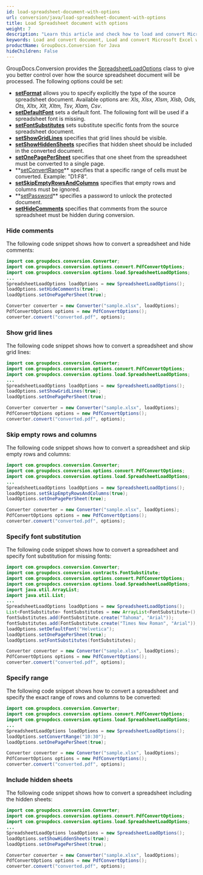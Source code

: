 ```yaml
---
id: load-spreadsheet-document-with-options
url: conversion/java/load-spreadsheet-document-with-options
title: Load Spreadsheet document with options
weight: 7
description: "Learn this article and check how to load and convert Microsoft Excel and Open Document spreadsheets with advanced options using GroupDocs.Conversion for Java API."
keywords: Load and convert document, Load and convert Microsoft Excel workbook, Load and convert XLSX document, Load and convert XLS spreadsheet
productName: GroupDocs.Conversion for Java
hideChildren: False
---
```

GroupDocs.Conversion provides the [SpreadsheetLoadOptions](https://reference.groupdocs.com/java/conversion/com.groupdocs.conversion.options.load/SpreadsheetLoadOptions) class to give you better control over how the source spreadsheet document will be processed. The following options could be set:

*   **[setFormat](https://reference.groupdocs.com/java/conversion/com.groupdocs.conversion.options.load/SpreadsheetLoadOptions#setFormat(com.groupdocs.conversion.filetypes.SpreadsheetFileType))** allows you to specify explicitly the type of the source spreadsheet document. Available options are: *Xls, Xlsx, Xlsm, Xlsb, Ods, Ots, Xltx, Xlt, Xltm, Tsv, Xlam, Csv*.
*   **[setDefaultFont](https://reference.groupdocs.com/java/conversion/com.groupdocs.conversion.options.load/SpreadsheetLoadOptions#setDefaultFont(java.lang.String))** sets a default font. The following font will be used if a spreadsheet font is missing.      
*   **[setFontSubstitutes](https://reference.groupdocs.com/java/conversion/com.groupdocs.conversion.options.load/SpreadsheetLoadOptions#setFontSubstitutes(java.util.List))** sets substitute specific fonts from the source spreadsheet document.
*   **[setShowGridLines](https://reference.groupdocs.com/java/conversion/com.groupdocs.conversion.options.load/SpreadsheetLoadOptions#setShowGridLines(boolean))** specifies that grid lines should be visible.      
*   **[setShowHiddenSheets](https://reference.groupdocs.com/java/conversion/com.groupdocs.conversion.options.load/SpreadsheetLoadOptions#setShowHiddenSheets(boolean))** specifies that hidden sheet should be included in the converted document.  
*   **[setOnePagePerSheet](https://reference.groupdocs.com/java/conversion/com.groupdocs.conversion.options.load/SpreadsheetLoadOptions#setOnePagePerSheet(boolean))** specifies that one sheet from the spreadsheet must be converted to a single page.    
*   **[setConvertRange](https://reference.groupdocs.com/java/conversion/com.groupdocs.conversion.options.load/SpreadsheetLoadOptions#setConvertRange(java.lang.String))** specifies that a specific range of cells must be converted. Example: "D1:F8".
*   **[setSkipEmptyRowsAndColumns](https://reference.groupdocs.com/java/conversion/com.groupdocs.conversion.options.load/SpreadsheetLoadOptions#setSkipEmptyRowsAndColumns(boolean))** specifies that empty rows and columns must be ignored.
*   **[setPassword](https://reference.groupdocs.com/java/conversion/com.groupdocs.conversion.options.load/SpreadsheetLoadOptions#setPassword(java.lang.String))** specifies a password to unlock the protected document.
*   **[setHideComments](https://reference.groupdocs.com/java/conversion/com.groupdocs.conversion.options.load/SpreadsheetLoadOptions#setHideComments(boolean))** specifies that comments from the source spreadsheet must be hidden during conversion.

### Hide comments

The following code snippet shows how to convert a spreadsheet and hide comments:

```java
import com.groupdocs.conversion.Converter;
import com.groupdocs.conversion.options.convert.PdfConvertOptions;
import com.groupdocs.conversion.options.load.SpreadsheetLoadOptions;
...
SpreadsheetLoadOptions loadOptions = new SpreadsheetLoadOptions();
loadOptions.setHideComments(true);
loadOptions.setOnePagePerSheet(true);

Converter converter = new Converter("sample.xlsx", loadOptions);
PdfConvertOptions options = new PdfConvertOptions();
converter.convert("converted.pdf", options);
```

### Show grid lines

The following code snippet shows how to convert a spreadsheet and show grid lines:

```java
import com.groupdocs.conversion.Converter;
import com.groupdocs.conversion.options.convert.PdfConvertOptions;
import com.groupdocs.conversion.options.load.SpreadsheetLoadOptions;
...
SpreadsheetLoadOptions loadOptions = new SpreadsheetLoadOptions();
loadOptions.setShowGridLines(true);
loadOptions.setOnePagePerSheet(true);

Converter converter = new Converter("sample.xlsx", loadOptions);
PdfConvertOptions options = new PdfConvertOptions();
converter.convert("converted.pdf", options);
```

### Skip empty rows and columns

The following code snippet shows how to convert a spreadsheet and skip empty rows and columns:

```java
import com.groupdocs.conversion.Converter;
import com.groupdocs.conversion.options.convert.PdfConvertOptions;
import com.groupdocs.conversion.options.load.SpreadsheetLoadOptions;
...
SpreadsheetLoadOptions loadOptions = new SpreadsheetLoadOptions();
loadOptions.setSkipEmptyRowsAndColumns(true);
loadOptions.setOnePagePerSheet(true);

Converter converter = new Converter("sample.xlsx", loadOptions);
PdfConvertOptions options = new PdfConvertOptions();
converter.convert("converted.pdf", options);
```

### Specify font substitution

The following code snippet shows how to convert a spreadsheet and specify font substitution for missing fonts:

```java
import com.groupdocs.conversion.Converter;
import com.groupdocs.conversion.contracts.FontSubstitute;
import com.groupdocs.conversion.options.convert.PdfConvertOptions;
import com.groupdocs.conversion.options.load.SpreadsheetLoadOptions;
import java.util.ArrayList;
import java.util.List;
...
SpreadsheetLoadOptions loadOptions = new SpreadsheetLoadOptions();
List<FontSubstitute> fontSubstitutes = new ArrayList<FontSubstitute>();
fontSubstitutes.add(FontSubstitute.create("Tahoma", "Arial"));
fontSubstitutes.add(FontSubstitute.create("Times New Roman", "Arial"));
loadOptions.setDefaultFont("Helvetica");
loadOptions.setOnePagePerSheet(true);
loadOptions.setFontSubstitutes(fontSubstitutes);

Converter converter = new Converter("sample.xlsx", loadOptions);
PdfConvertOptions options = new PdfConvertOptions();
converter.convert("converted.pdf", options);
```

### Specify range

The following code snippet shows how to convert a spreadsheet and specify the exact range of rows and columns to be converted:

```java
import com.groupdocs.conversion.Converter;
import com.groupdocs.conversion.options.convert.PdfConvertOptions;
import com.groupdocs.conversion.options.load.SpreadsheetLoadOptions;
...
SpreadsheetLoadOptions loadOptions = new SpreadsheetLoadOptions();
loadOptions.setConvertRange("10:30");
loadOptions.setOnePagePerSheet(true);

Converter converter = new Converter("sample.xlsx", loadOptions);
PdfConvertOptions options = new PdfConvertOptions();
converter.convert("converted.pdf", options);
```

### Include hidden sheets

The following code snippet shows how to convert a spreadsheet including the hidden sheets:

```java
import com.groupdocs.conversion.Converter;
import com.groupdocs.conversion.options.convert.PdfConvertOptions;
import com.groupdocs.conversion.options.load.SpreadsheetLoadOptions;
...
SpreadsheetLoadOptions loadOptions = new SpreadsheetLoadOptions();
loadOptions.setShowHiddenSheets(true);
loadOptions.setOnePagePerSheet(true);

Converter converter = new Converter("sample.xlsx", loadOptions);
PdfConvertOptions options = new PdfConvertOptions();
converter.convert("converted.pdf", options);
```
